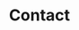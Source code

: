 ---
title: Contact
outputs: ["php"]
fields:
    -
        name: "Name"
        type: text
        placeholder: 'Your Name'
    -
        name: "Email"
        type: email
        placeholder: 'Your E-Mail'
    -
        name: "Message"
        type: textarea
        placeholder: 'Your Message'
---